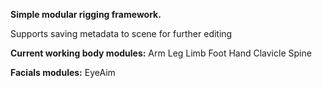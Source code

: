 **Simple modular rigging framework.**

Supports saving metadata to scene for further editing

**Current working body modules:**
  Arm
  Leg
  Limb
  Foot
  Hand
  Clavicle
	Spine

**Facials modules:**
  EyeAim

